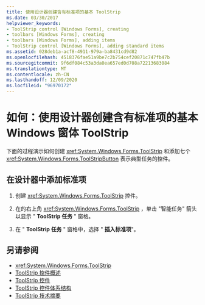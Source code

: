 ```yaml
---
title: 使用设计器创建含有标准项的基本 ToolStrip
ms.date: 03/30/2017
helpviewer_keywords:
- ToolStrip control [Windows Forms], creating
- toolbars [Windows Forms], creating
- toolbars [Windows Forms], adding items
- ToolStrip control [Windows Forms], adding standard items
ms.assetid: 028deb1a-acf8-4911-979a-ba8431cd9d82
ms.openlocfilehash: 4518376fae51a9be7c2b754cef20871c747fb47b
ms.sourcegitcommit: 9f6df084c53a3da0ea657ed0d708a72213683084
ms.translationtype: MT
ms.contentlocale: zh-CN
ms.lasthandoff: 12/09/2020
ms.locfileid: "96970172"
---
```

# <a name="how-to-create-a-basic-windows-forms-toolstrip-with-standard-items-using-the-designer"></a>如何：使用设计器创建含有标准项的基本 Windows 窗体 ToolStrip
下面的过程演示如何创建 <xref:System.Windows.Forms.ToolStrip> 和添加七个 <xref:System.Windows.Forms.ToolStripButton> 表示典型任务的控件。

## <a name="to-add-standard-items-in-the-designer"></a>在设计器中添加标准项

1. 创建 <xref:System.Windows.Forms.ToolStrip> 控件。

2. 在的右上角 <xref:System.Windows.Forms.ToolStrip> ，单击 "智能任务" 箭头以显示 " **ToolStrip 任务** " 窗格。

3. 在 " **ToolStrip 任务** " 窗格中，选择 " **插入标准项**"。

## <a name="see-also"></a>另请参阅

- <xref:System.Windows.Forms.ToolStrip>
- [ToolStrip 控件概述](toolstrip-control-overview-windows-forms.md)
- [ToolStrip 控件](toolstrip-control-windows-forms.md)
- [ToolStrip 控件体系结构](toolstrip-control-architecture.md)
- [ToolStrip 技术摘要](toolstrip-technology-summary.md)

